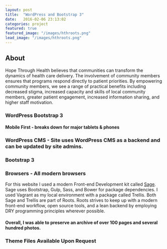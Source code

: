```yaml
---
layout: post
title:  "WordPress and Bootstrap 3"
date:   2016-02-06 23:13:02
categories: project
featured: true
featured_image: "/images/hthroots.png"
lead_image: "/images/hthroots.png"
---
```


<div class="col-xs-12 col-sm-6 col-md-6 col-lg-6">
<h2>About</h2>
	<p>
		Hope Through Health believes that communities can transform the dynamics of health care delivery. The involvement of community members ensures that programs respond directly to patient priorities. By empowering community members, we see a range of practical benefits including decreased stigma, increased capacity and skills of local community members, greater patient engagement, increased information sharing, and higher staff motivation.
	</p>

<h3>WordPress Bootstrap 3</h3>

<h4>Mobile First - breaks down for major tablets & phones</h4>

<h3>WordPress CMS - Site uses WordPress CMS as a backend and can be updated by site admins.</h3>

<h3>Bootstrap 3</h3>

<h3>Browsers - All modern browsers</h3>

<p>For this website I used a modern Front-end Development kit called <a href="https://roots.io/sage/">Sage</a>.  Sage uses Bootstrap, Gulp, Sass, and Bower for package dependencies.  I used Vagrant as my local environment with a package called Trellis.  Both Sage and Trellis are part of Roots. Roots strives to keep up with a modern front-end workflow, open source tools, and a lean backend by employing DRY programming principles wherever possible.
</p> 

<h4>Overall, I was able to preserve an archive of over 100 pages and several hundred photos.</h4>

<h3>Theme Files Available Upon Request</h3> 

</div>

